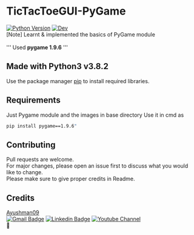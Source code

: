 # TicTacToeGUI-PyGame
[![Python Version](https://img.shields.io/badge/python-3.8.2-brightgreen.svg)](https://python.org)  [![Dev](https://img.shields.io/badge/Ayushman's-Build-yellowgreen)](https://github.com/Ayushman09)<br>
[Note] Learnt & implemented the basics of PyGame module
<br><br>
''' Used __pygame 1.9.6__ '''

## Made with Python3 v3.8.2

Use the package manager [pip](https://pip.pypa.io/en/stable/) to install required libraries.


## Requirements
Just Pygame module and the images in base directory
Use it in cmd as 
```bash
pip install pygame==1.9.6"
```

## Contributing
Pull requests are welcome.<br> For major changes, please open an issue first to discuss what you would like to change.<br>
Please make sure to give proper credits in Readme.

## Credits
[Ayushman09](https://www.github.com/Ayushman09)
<br>
[![Gmail Badge](https://img.shields.io/badge/-Gmail-c14438?style=flat-square&logo=Gmail&logoColor=white&link=mailto:ayushmanchak@gmail.com)](mailto:ayushmanchak@gmail.com)
[![Linkedin Badge](https://img.shields.io/badge/-Ayushman-blue?style=flat-square&logo=Linkedin&logoColor=white&link=https://www.linkedin.com/in/ayushhmanchakravarty)](https://www.linkedin.com/in/ayushman09)
[![Youtube Channel](https://img.shields.io/badge/-Ayushman%20Chakravarty-c14438?style=flat-square&logo=Youtube&link=https://www.youtube.com/channel/UCmBzEm2eySjNyGw4xQ8YkqQ)](https://www.youtube.com/channel/UCietjxpksncMdOUkycv5nqA)
 <br> 👋 <br>
